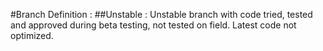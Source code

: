 #Branch Definition :
##Unstable :
Unstable branch with code tried, tested and approved during beta testing, not tested on field. Latest code not optimized.
